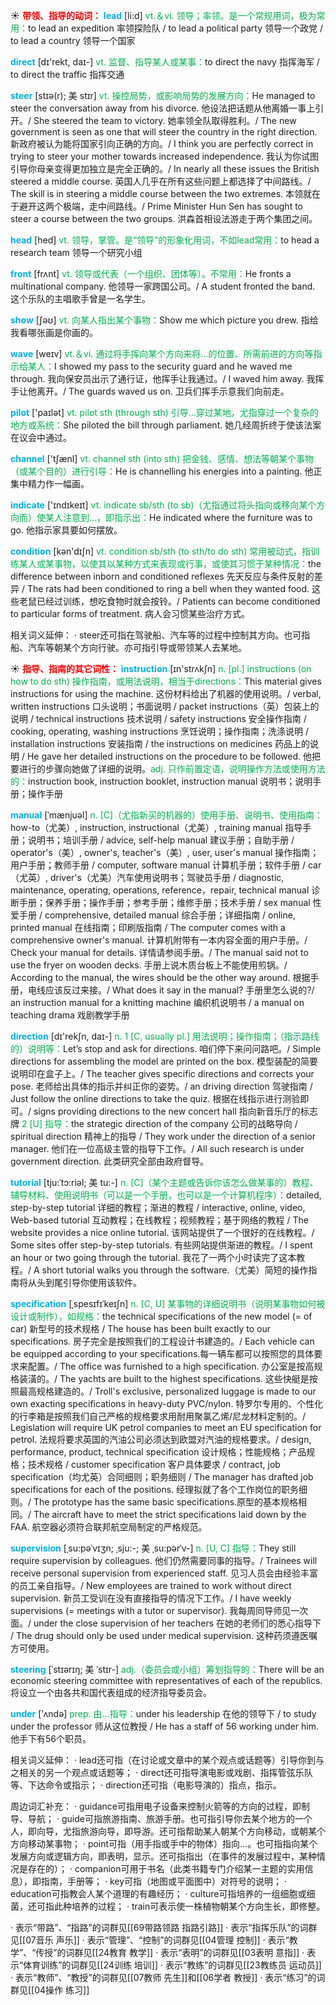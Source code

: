 ☀ <font color="red">**带领、指导的动词：**</font>
<font color="sky blue">**lead**</font> [li:d] 
<font color="#00b050">vt.＆vi. 领导；率领。是一个常规用词，极为常用：</font>to lead an expedition 率领探险队 / to lead a political party 领导一个政党 / to lead a country 领导一个国家

<font color="sky blue">**direct**</font> [dɪ'rekt, daɪ-] 
<font color="#00b050">vt. 监督、指导某人或某事：</font>to direct the navy 指挥海军 / to direct the traffic 指挥交通
           
<font color="sky blue">**steer**</font> [stɪə(r); 美 stɪr]
<font color="#00b050">vt. 操控局势，或影响局势的发展方向：</font>He managed to steer the conversation away from his divorce. 他设法把话题从他离婚一事上引开。/ She steered the team to victory. 她率领全队取得胜利。/ The new government is seen as one that will steer the country in the right direction. 新政府被认为能将国家引向正确的方向。/ I think you are perfectly correct in trying to steer your mother towards increased independence. 我认为你试图引导你母亲变得更加独立是完全正确的。/ In nearly all these issues the British steered a middle course. 英国人几乎在所有这些问题上都选择了中间路线。/ The skill is in steering a middle course between the two extremes. 本领就在于避开这两个极端，走中间路线。/ Prime Minister Hun Sen has sought to steer a course between the two groups. 洪森首相设法游走于两个集团之间。

<font color="sky blue">**head**</font> [hed] 
<font color="#00b050">vt. 领导，掌管。是“领导”的形象化用词，不如lead常用：</font>to head a research team 领导一个研究小组

<font color="sky blue">**front**</font> [frʌnt] 
<font color="#00b050">vt. 领导或代表（一个组织、团体等）。不常用：</font>He fronts a multinational company. 他领导一家跨国公司。/ A student fronted the band. 这个乐队的主唱歌手曾是一名学生。

<font color="sky blue">**show**</font> [ʃəʊ] 
<font color="#00b050">vt. 向某人指出某个事物：</font>Show me which picture you drew. 指给我看哪张画是你画的。

<font color="sky blue">**wave**</font> [weɪv] 
<font color="#00b050">vt.＆vi. 通过将手挥向某个方向来将…的位置、所需前进的方向等指示给某人：</font>I showed my pass to the security guard and he waved me through. 我向保安员出示了通行证，他挥手让我通过。/ I waved him away. 我挥手让他离开。/ The guards waved us on. 卫兵们挥手示意我们向前走。

<font color="sky blue">**pilot**</font> ['paɪlət] 
<font color="#00b050">vt. pilot sth (through sth) 引导…穿过某地，尤指穿过一个复杂的地方或系统：</font>She piloted the bill through parliament. 她几经周折终于使该法案在议会中通过。

<font color="sky blue">**channel**</font> ['tʃænl] 
<font color="#00b050">vt. channel sth (into sth) 把金钱、感情、想法等朝某个事物（或某个目的）进行引导：</font>He is channelling his energies into a painting. 他正集中精力作一幅画。

<font color="sky blue">**indicate**</font> ['ɪndɪkeɪt] 
<font color="#00b050">vt. indicate sb/sth (to sb)（尤指通过将头指向或移向某个方向而）使某人注意到…，即指示出：</font>He indicated where the furniture was to go. 他指示家具要如何摆放。

<font color="sky blue">**condition**</font> [kən'dɪʃn] 
<font color="#00b050">vt. condition sb/sth (to sth/to do sth) 常用被动式，指训练某人或某事物，以使其以某种方式来表现或行事，或使其习惯于某种情况：</font>the difference between inborn and conditioned reflexes 先天反应与条件反射的差异 / The rats had been conditioned to ring a bell when they wanted food. 这些老鼠已经过训练，想吃食物时就会按铃。/ Patients can become conditioned to particular forms of treatment. 病人会习惯某些治疗方式。

相关词义延伸：
· steer还可指在驾驶船、汽车等的过程中控制其方向。也可指船、汽车等朝某个方向行驶。亦可指引导或带领某人去某地。

☀ <font color="red">**指导、指南的其它词性：**</font>
<font color="sky blue">**instruction**</font> [ɪn'strʌkʃn] 
<font color="#00b050">n. [pl.] instructions (on how to do sth) 操作指南，或用法说明，相当于directions：</font>This material gives instructions for using the machine. 这份材料给出了机器的使用说明。/ verbal, written instructions 口头说明；书面说明 / packet instructions（英）包装上的说明 / technical instructions 技术说明 / safety instructions 安全操作指南 / cooking, operating, washing instructions 烹饪说明；操作指南；洗涤说明 / installation instructions 安装指南 / the instructions on medicines 药品上的说明 / He gave her detailed instructions on the procedure to be followed. 他把要进行的步骤向她做了详细的说明。<font color="#00b050">adj. 只作前置定语，说明操作方法或使用方法的：</font>instruction book, instruction booklet, instruction manual 说明书；说明手册；操作手册

<font color="sky blue">**manual**</font> [ˈmænjuəl]
<font color="#00b050">n. [C]（尤指新买的机器的）使用手册、说明书、使用指南：</font>how-to（尤美）, instruction, instructional（尤美）, training manual 指导手册；说明书；培训手册 / advice, self-help manual 建议手册；自助手册 / operator's（美）, owner's, teacher's（美）, user, user's manual 操作指南；用户手册；教师手册 / computer, software manual 计算机手册；软件手册 / car（尤英）, driver's（尤美）汽车使用说明书；驾驶员手册 / diagnostic, maintenance, operating, operations, reference，repair, technical manual 诊断手册；保养手册；操作手册；参考手册；维修手册；技术手册 / sex manual 性爱手册 / comprehensive, detailed manual 综合手册；详细指南 / online, printed manual 在线指南；印刷版指南 / The computer comes with a comprehensive owner's manual. 计算机附带有一本内容全面的用户手册。/ Check your manual for details. 详情请参阅手册。/ The manual said not to use the fryer on wooden decks. 手册上说木质台板上不能使用煎锅。/ According to the manual, the wires should be the other way around. 根据手册，电线应该反过来接。/ What does it say in the manual? 手册里怎么说的?/ an instruction manual for a knitting machine 编织机说明书 / a manual on teaching drama 戏剧教学手册

<font color="sky blue">**direction**</font> [dɪ'rekʃn, daɪ-] 
<font color="#00b050">n. 1 [C, usually pl.] 用法说明；操作指南；（指示路线的）说明等：</font>Let’s stop and ask for directions. 咱们停下来问问路吧。/ Simple directions for assembling the model are printed on the box. 模型装配的简要说明印在盒子上。/ The teacher gives specific directions and corrects your pose. 老师给出具体的指示并纠正你的姿势。/ an driving direction 驾驶指南 / Just follow the online directions to take the quiz. 根据在线指示进行测验即可。/ signs providing directions to the new concert hall 指向新音乐厅的标志牌 <font color="#00b050">2 [U] 指导：</font>the strategic direction of the company 公司的战略导向 / spiritual direction 精神上的指导 / They work under the direction of a senior manager. 他们在一位高级主管的指导下工作。/ All such research is under government direction. 此类研究全部由政府督导。
                  
<font color="sky blue">**tutorial**</font> [tju:ˈtɔ:riəl; 美 tu:-]
<font color="#00b050">n. [C]（某个主题或告诉你该怎么做某事的）教程、辅导材料、使用说明书（可以是一个手册，也可以是一个计算机程序）：</font>detailed, step-by-step tutorial 详细的教程；渐进的教程 / interactive, online, video, Web-based tutorial 互动教程；在线教程；视频教程；基于网络的教程 / The website provides a nice online tutorial. 该网站提供了一个很好的在线教程。/ Some sites offer step-by-step tutorials. 有些网站提供渐进的教程。/ I spent an hour or two going through the tutorial. 我花了一两个小时读完了这本教程。/ A short tutorial walks you through the software.（尤美）简短的操作指南将从头到尾引导你使用该软件。

<font color="sky blue">**specification**</font> [ˌspesɪfɪˈkeɪʃn]
<font color="#00b050">n. [C, U] 某事物的详细说明书（说明某事物如何被设计或制作），如规格：</font>the technical specifications of the new model (= of car) 新型号的技术规格 / The house has been built exactly to our specifications. 房子完全是按照我们的工程设计书建造的。/ Each vehicle can be equipped according to your specifications.每一辆车都可以按照您的具体要求来配置。/ The office was furnished to a high specification. 办公室是按高规格装潢的。/ The yachts are built to the highest specifications. 这些快艇是按照最高规格建造的。/ Troll's exclusive, personalized luggage is made to our own exacting specifications in heavy-duty PVC/nylon. 特罗尔专用的、个性化的行李箱是按照我们自己严格的规格要求用耐用聚氯乙烯/尼龙材料定制的。/ Legislation will require UK petrol companies to meet an EU specification for petrol. 法规将要求英国的汽油公司必须达到欧盟对汽油的规格要求。/ design, performance, product, technical specification 设计规格；性能规格；产品规格；技术规格 / customer specification 客户具体要求 / contract, job specification（均尤英）合同细则；职务细则 / The manager has drafted job specifications for each of the positions. 经理拟就了各个工作岗位的职务细则。/ The prototype has the same basic specifications.原型的基本规格相同。/ The aircraft have to meet the strict specifications laid down by the FAA. 航空器必须符合联邦航空局制定的严格规范。

<font color="sky blue">**supervision**</font> [ˌsu:pəˈvɪʒn; ˌsju:-; 美 ˌsu:pərˈv-]
<font color="#00b050">n. [U, C] 指导：</font>They still require supervision by colleagues. 他们仍然需要同事的指导。/ Trainees will receive personal supervision from experienced staff. 见习人员会由经验丰富的员工亲自指导。/ New employees are trained to work without direct supervision. 新员工受训在没有直接指导的情况下工作。/ I have weekly supervisions (= meetings with a tutor or supervisor). 我每周同导师见一次面。/ under the close supervision of her teachers 在她的老师们的悉心指导下 / The drug should only be used under medical supervision. 这种药须遵医嘱方可使用。
           
<font color="sky blue">**steering**</font> [ˈstɪərɪŋ; 美 ˈstɪr-]
<font color="#00b050">adj.（委员会或小组）筹划指导的：</font>There will be an economic steering committee with representatives of each of the republics. 将设立一个由各共和国代表组成的经济指导委员会。

<font color="sky blue">**under**</font> ['ʌndə] 
<font color="#00b050">prep. 由…指导：</font>under his leadership 在他的领导下 / to study under the professor 师从这位教授 / He has a staff of 56 working under him. 他手下有56个职员。

相关词义延伸：
· lead还可指（在讨论或文章中的某个观点或话题等）引导你到与之相关的另一个观点或话题等；
· direct还可指导演电影或戏剧、指挥管弦乐队等、下达命令或指示；
· direction还可指（电影导演的）指点，指示。

周边词汇补充：
· guidance可指用电子设备来控制火箭等的方向的过程，即制导、导航；
· guide可指旅游指南、旅游手册。也可指引导你去某个地方的一个人，即向导，尤指旅游向导，即导游。还可指帮助某人朝某个方向移动，或朝某个方向移动某事物；
· point可指（用手指或手中的物体）指向…。也可指指向某个发展方向或逻辑方向，即表明，显示。还可指指出（在事件的发展过程中，某种情况是存在的）；
· companion可用于书名（此类书籍专门介绍某一主题的实用信息），即指南，手册等；
· key可指（地图或平面图中）对符号的说明；
· education可指教会人某个道理的有趣经历；
· culture可指培养的一组细胞或细菌，还可指此种培养的过程；
· train可表示使一株植物朝某个方向生长，即修整。

· 表示“带路”、“指路”的词群见[[69带路领路 指路引路]]
· 表示“指挥乐队”的词群见[[07音乐 声乐]]
· 表示“管理”、“控制”的词群见[[04管理 控制]]
· 表示“教学”、“传授”的词群见[[24教育 教学]]
· 表示“表明”的词群见[[03表明 意指]]
· 表示“体育训练”的词群见[[24训练 培训]]
· 表示“教练”的词群见[[23教练员 运动员]]
· 表示“教师”、“教授”的词群见[[07教师 先生]]和[[06学者 教授]]
· 表示“练习”的词群见[[04操作 练习]]
